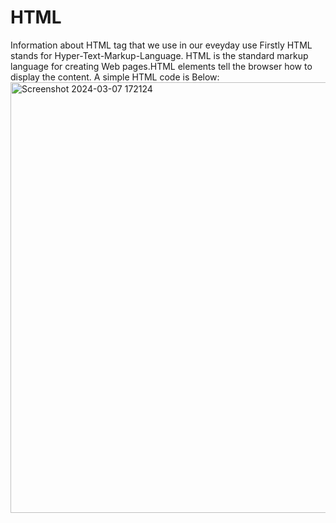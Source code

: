 # HTML
Information about HTML tag that we use in our eveyday use
Firstly HTML stands for Hyper-Text-Markup-Language.
HTML is the standard markup language for creating Web pages.HTML elements tell the browser how to display the content.
A simple HTML code is Below:
<img width="689" alt="Screenshot 2024-03-07 172124" src="https://github.com/GANU1498/HTML/assets/143490640/f495571c-3f1f-4fc6-829c-262776407dc4">
